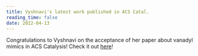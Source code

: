 ```yaml
---
title: Vyshnavi's latest work published in ACS Catal.
reading_time: false
date: 2022-04-13
---
```


Congratulations to Vyshnavi on the acceptance of her paper about vanadyl mimics in ACS Catalysis! Check it out [here](https://pubs.acs.org/doi/10.1021/acscatal.2c01143)!

<!--more-->
